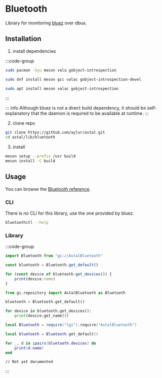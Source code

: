 # Bluetooth

Library for monitoring [bluez](https://www.bluez.org/) over dbus.

## Installation

1. install dependencies

:::code-group

```sh [<i class="devicon-archlinux-plain"></i> Arch]
sudo pacman -Syu meson vala gobject-introspection
```

```sh [<i class="devicon-fedora-plain"></i> Fedora]
sudo dnf install meson gcc valac gobject-introspection-devel
```

```sh [<i class="devicon-ubuntu-plain"></i> Ubuntu]
sudo apt install meson valac gobject-introspection
```

:::

::: info
Although bluez is not a direct build dependency,
it should be self-explanatory that the daemon is required to be available at runtime.
:::

2. clone repo

```sh
git clone https://github.com/aylur/astal.git
cd astal/lib/bluetooth
```

3. install

```sh
meson setup --prefix /usr build
meson install -C build
```

## Usage

You can browse the [Bluetooth reference](https://aylur.github.io/libastal/bluetooth).

### CLI

There is no CLI for this library, use the one provided by bluez.

```sh
bluetoothctl --help
```

### Library

:::code-group

```js [<i class="devicon-javascript-plain"></i> JavaScript]
import Bluetooth from "gi://AstalBluetooth"

const bluetooth = Bluetooth.get_default()

for (const device of bluetooth.get_devices()) {
    print(device.name)
}
```

```py [<i class="devicon-python-plain"></i> Python]
from gi.repository import AstalBluetooth as Bluetooth

bluetooth = Bluetooth.get_default()

for device in bluetooth.get_devices():
    print(device.get_name())
```

```lua [<i class="devicon-lua-plain"></i> Lua]
local Bluetooth = require("lgi").require("AstalBluetooth")

local bluetooth = Bluetooth.get_default()

for _, d in ipairs(bluetooth.devices) do
    print(d.name)
end
```

```vala [<i class="devicon-vala-plain"></i> Vala]
// Not yet documented
```

:::
